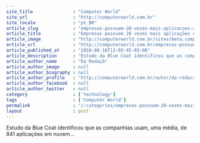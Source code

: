 ```yaml
---
site_title               : "Computer World"
site_url                 : "http://computerworld.com.br"
site_locale              : "pt_BR"
article_slug             : "empresas-possuem-20-vezes-mais-aplicacoes-cloud-do-que-imaginam"
article_title            : "Empresas possuem 20 vezes mais aplicações cloud do que imaginam"
article_image            : "http://computerworld.com.br/sites/beta.computerworld.com.br/files/news_articles/shadow_equipe.jpg"
article_url              : "http://computerworld.com.br/empresas-possuem-20-vezes-mais-aplicacoes-cloud-do-que-imaginam"
article_published_at     : "2016-08-16T11:03:45-03:00"
article_description      : "Estudo da Blue Coat identificou que as companhias usam, uma média, de 841 aplicações em nuvem..."
article_author_name      : "Da Redaçã"
article_author_image     : null
article_author_biography : null
article_author_profile   : "http://computerworld.com.br/autor/da-redacao"
article_author_facebook  : null
article_author_twitter   : null
category                 : ['technology']
tags                     : ['Computer World']
permalink                : "/:categories/empresas-possuem-20-vezes-mais-aplicacoes-cloud-do-que-imaginam/"
layout                   : post
---
```


Estudo da Blue Coat identificou que as companhias usam, uma média, de 841 aplicações em nuvem...
